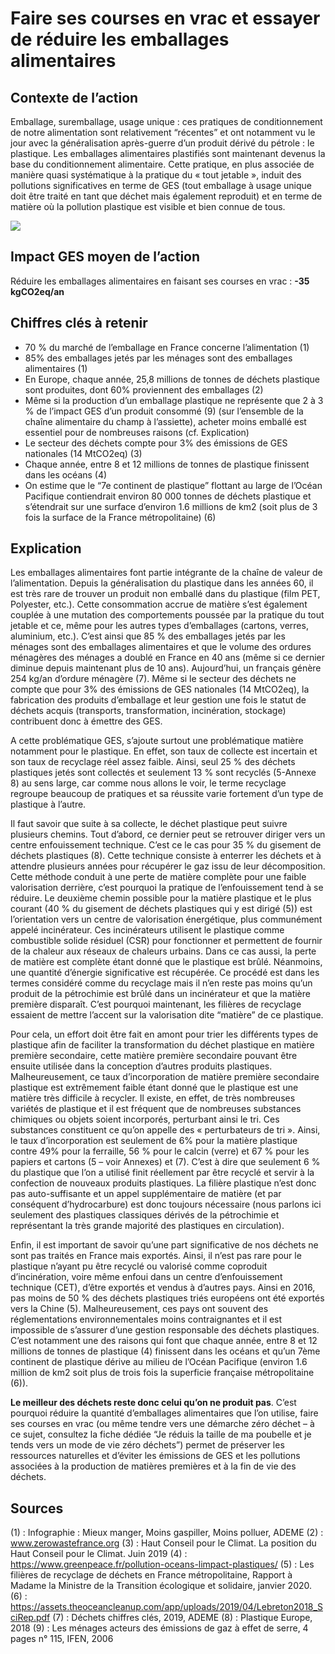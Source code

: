 # Faire ses courses en vrac et essayer de réduire les emballages alimentaires 

## Contexte de l’action
Emballage, suremballage, usage unique : ces pratiques de conditionnement de notre alimentation sont relativement “récentes” et ont notamment vu le jour avec la généralisation après-guerre d’un produit dérivé du pétrole : le plastique. Les emballages alimentaires plastifiés sont maintenant devenus la base du conditionnement alimentaire. Cette pratique, en plus associée de manière quasi systématique à la pratique du « tout jetable », induit des pollutions significatives en terme de GES (tout emballage à usage unique doit être traité en tant que déchet mais également reproduit) et en terme de matière où la pollution plastique est visible et bien connue de tous.

![](https://ecolab-data.netlify.app/images/Chiffres-cles_vrac_v2.png)

## Impact GES moyen de l’action
Réduire les emballages alimentaires en faisant ses courses en vrac : **-35 kgCO2eq/an**

## Chiffres clés à retenir
- 70 % du marché de l’emballage en France concerne l’alimentation (1)
- 85% des emballages jetés par les ménages sont des emballages alimentaires (1)
- En Europe, chaque année, 25,8 millions de tonnes de déchets plastique sont produites, dont 60% proviennent des emballages (2)
- Même si la production d’un emballage plastique ne représente que 2 à 3 % de l’impact GES d’un produit consommé (9) (sur l’ensemble de la chaîne alimentaire du champ à l’assiette), acheter moins emballé est essentiel pour de nombreuses raisons (cf. Explication)
- Le secteur des déchets compte pour 3% des émissions de GES nationales (14 MtCO2eq) (3)
- Chaque année, entre 8 et 12 millions de tonnes de plastique finissent dans les océans (4)
- On estime que le “7e continent de plastique” flottant au large de l’Océan Pacifique contiendrait environ 80 000 tonnes de déchets plastique et s’étendrait sur une surface d’environ 1.6 millions de km2 (soit plus de 3 fois la surface de la France métropolitaine) (6)

## Explication
Les emballages alimentaires font partie intégrante de la chaîne de valeur de l’alimentation. Depuis la généralisation du plastique dans les années 60, il est très rare de trouver un produit non emballé dans du plastique (film PET, Polyester, etc.). Cette consommation accrue de matière s’est également couplée à une mutation des comportements poussée par la pratique du tout jetable et ce, même pour les autres types d’emballages (cartons, verres, aluminium, etc.). C’est ainsi que 85 % des emballages jetés par les ménages sont des emballages alimentaires et que le volume des ordures ménagères des ménages a doublé en France en 40 ans (même si ce dernier diminue depuis maintenant plus de 10 ans). Aujourd’hui, un français génère 254 kg/an d’ordure ménagère (7). Même si le secteur des déchets ne compte que pour 3% des émissions de GES nationales (14 MtCO2eq), la fabrication des produits d’emballage et leur gestion une fois le statut de déchets acquis (transports, transformation, incinération, stockage) contribuent donc à émettre des GES.

A cette problématique GES, s’ajoute surtout une problématique matière notamment pour le plastique. En effet, son taux de collecte est incertain et son taux de recyclage réel assez faible. Ainsi, seul 25 % des déchets plastiques jetés sont collectés et seulement 13 % sont recyclés (5-Annexe 8) au sens large, car comme nous allons le voir, le terme recyclage regroupe beaucoup de pratiques et sa réussite varie fortement d’un type de plastique à l’autre. 

Il faut savoir que suite à sa collecte, le déchet plastique peut suivre plusieurs chemins. Tout d’abord, ce dernier peut se retrouver diriger vers un centre enfouissement technique. C’est ce le cas pour 35 % du gisement de déchets plastiques (8). Cette technique consiste à enterrer les déchets et à attendre plusieurs années pour récupérer le gaz issu de leur décomposition. Cette méthode conduit à une perte de matière complète pour une faible valorisation derrière, c’est pourquoi la pratique de l’enfouissement tend à se réduire. Le deuxième chemin possible pour la matière plastique et le plus courant (40 % du gisement de déchets plastiques qui y est dirigé (5)) est l’orientation vers un centre de valorisation énergétique, plus communément appelé incinérateur. Ces incinérateurs utilisent le plastique comme combustible solide résiduel (CSR) pour fonctionner et permettent de fournir de la chaleur aux réseaux de chaleurs urbains.  Dans ce cas aussi, la perte de matière est complète étant donné que le plastique est brûlé. Néanmoins, une quantité d’énergie significative est récupérée. Ce procédé est dans les termes considéré comme du recyclage mais il n’en reste pas moins qu’un produit de la pétrochimie est brûlé dans un incinérateur et que la matière première disparaît. C’est pourquoi maintenant, les filières de recyclage essaient de mettre l’accent sur la valorisation dite “matière” de ce plastique. 

Pour cela, un effort doit être fait en amont pour trier les différents types de plastique afin de faciliter la transformation du déchet plastique en matière première secondaire, cette matière première secondaire pouvant être ensuite utilisée dans la conception d’autres produits plastiques. Malheureusement, ce taux d’incorporation de matière première secondaire plastique est extrêmement faible étant donné que le plastique est une matière très difficile à recycler. Il existe, en effet, de très nombreuses variétés de plastique et il est fréquent que de nombreuses substances chimiques ou objets soient incorporés, perturbant ainsi le tri. Ces substances constituent ce qu’on appelle des « perturbateurs de tri ». Ainsi, le taux d’incorporation est seulement de 6% pour la matière plastique contre 49% pour la ferraille, 56 % pour le calcin (verre) et 67 % pour les papiers et cartons (5 – voir Annexes) et (7). C’est à dire que seulement 6 % du plastique que l’on a utilisé finit réellement par être recyclé et servir à la confection de nouveaux produits plastiques. La filière plastique n’est donc pas auto-suffisante et un appel supplémentaire de matière (et par conséquent d’hydrocarbure) est donc toujours nécessaire (nous parlons ici seulement des plastiques classiques dérivés de la pétrochimie et représentant la très grande majorité des plastiques en circulation).

Enfin, il est important de savoir qu’une part significative de nos déchets ne sont pas traités en France mais exportés. Ainsi, il n’est pas rare pour le plastique n’ayant pu être recyclé ou valorisé comme coproduit d’incinération, voire même enfoui dans un centre d’enfouissement technique (CET), d’être exportés et vendus à d’autres pays. Ainsi en 2016, pas moins de 50 % des déchets plastiques triés européens ont été exportés vers la Chine (5). Malheureusement, ces pays ont souvent des réglementations environnementales moins contraignantes et il est impossible de s’assurer d’une gestion responsable des déchets plastiques. C’est notamment une des raisons qui font que chaque année, entre 8 et 12 millions de tonnes de plastique (4) finissent dans les océans et qu’un 7ème continent de plastique dérive au milieu de l’Océan Pacifique (environ 1.6 million de km2 soit plus de trois fois la superficie française métropolitaine (6)).

**Le meilleur des déchets reste donc celui qu’on ne produit pas**. C’est pourquoi réduire la quantité d’emballages alimentaires que l’on utilise, faire ses courses en vrac (ou même tendre vers une démarche zéro déchet – à ce sujet, consultez la fiche dédiée “Je réduis la taille de ma poubelle et je tends vers un mode de vie zéro déchets”) permet de préserver les ressources naturelles et d’éviter les émissions de GES et les pollutions associées à la production de matières premières et à la fin de vie des déchets.

## Sources
(1) : Infographie : Mieux manger, Moins gaspiller, Moins polluer, ADEME
(2) : www.zerowastefrance.org
(3) : Haut Conseil pour le Climat. La position du Haut Conseil pour le Climat. Juin 2019
(4) : https://www.greenpeace.fr/pollution-oceans-limpact-plastiques/ 
(5) : Les filières de recyclage de déchets en France métropolitaine, Rapport à Madame la Ministre de la Transition écologique et solidaire, janvier 2020.
(6) : https://assets.theoceancleanup.com/app/uploads/2019/04/Lebreton2018_SciRep.pdf 
(7) : Déchets chiffres clés, 2019, ADEME
(8) : Plastique Europe, 2018
(9) : Les ménages acteurs des émissions de gaz à effet de serre, 4 pages n° 115, IFEN, 2006

